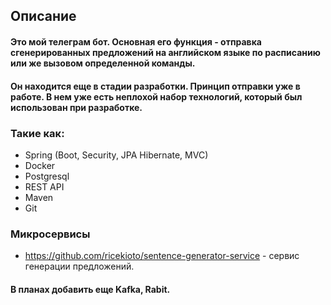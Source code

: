 ## Описание

#### Это мой телеграм бот. Основная его функция - отправка сгенерированных предложений на английском языке по расписанию или же вызовом определенной команды.

#### Он находится еще в стадии разработки. Принцип отправки уже в работе. В нем уже есть неплохой набор технологий, который был использован при разработке.

### Такие как:

* Spring (Boot, Security, JPA Hibernate, MVC)
* Docker
* Postgresql
* REST API
* Maven
* Git

### Микросервисы

* https://github.com/ricekioto/sentence-generator-service - сервис генерации предложений.

#### В планах добавить еще Kafka, Rabit.
